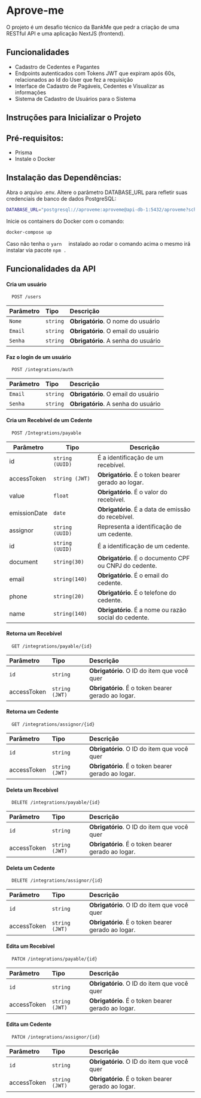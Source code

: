 


    
# Aprove-me 


O projeto é um desafio técnico da BankMe que pedr a criação de uma RESTful API e uma aplicação NextJS (frontend). 




## Funcionalidades

- Cadastro de Cedentes e Pagantes
- Endpoints autenticados com Tokens JWT que expiram após 60s, relacionados ao Id do User que fez a requisição
- Interface de Cadastro de Pagáveis, Cedentes e Visualizar as informações
- Sistema de Cadastro de Usuários para o Sistema


## Instruções para Inicializar o Projeto

## Pré-requisitos:

- Prisma
- Instale o Docker 

## Instalação das Dependências:

Abra o arquivo .env.
Altere o parâmetro DATABASE_URL para refletir suas credenciais de banco de dados PostgreSQL:
```bash
DATABASE_URL="postgresql://aproveme:aproveme@api-db-1:5432/aproveme?schema=public"
```


Inicie os containers do Docker com o comando:
```bash
docker-compose up
```

Caso não tenha o ```yarn  ``` instalado ao rodar o comando acima o mesmo irá instalar via pacote ```npm . ```

## Funcionalidades da API


#### Cria um usuário 

```http
  POST /users

  ```

| Parâmetro   | Tipo       | Descrição                                   |
| :---------- | :--------- | :------------------------------------------ |
| `Nome`      | `string` | **Obrigatório**. O nome do usuário |
| `Email`      | `string` | **Obrigatório**. O email do usuário |
| `Senha`      | `string` | **Obrigatório**. A senha do usuário |

#### Faz o login de um usuário 

```http
  POST /integrations/auth

  ```

| Parâmetro   | Tipo       | Descrição                                   |
| :---------- | :--------- | :------------------------------------------ |
| `Email`      | `string` | **Obrigatório**. O email do usuário |
| `Senha`      | `string` | **Obrigatório**. A senha do usuário |


#### Cria um Recebível de um Cedente 

```http
  POST /Integrations/payable
```

| Parâmetro     | Tipo       | Descrição                               |
|--------------|---------------|-------------------------------------------|
| id           | `string (UUID)` | É a identificação de um recebível.        |
| accessToken          | `string (JWT)` | **Obrigatório**. É o token bearer gerado ao logar.        |
| value        | `float`         | **Obrigatório**. É o valor do recebível.                   |
| emissionDate | `date`          | **Obrigatório**. É a data de emissão do recebível.         |
| assignor     | `string (UUID) `| Representa a identificação de um cedente. |
| id       | `string (UUID)` | É a identificação de um cedente.      |
| document | `string(30)`    | **Obrigatório**. É o documento CPF ou CNPJ do cedente. |
| email    | `string(140)`   | **Obrigatório**. É o email do cedente.                 |
| phone    | `string(20)`    | **Obrigatório**. É o telefone do cedente.              |
| name     | `string(140)`   | **Obrigatório**. É a nome ou razão social do cedente.  |



#### Retorna um Recebível

```http
  GET /integrations/payable/{id}
```

| Parâmetro   | Tipo       | Descrição                                   |
| :---------- | :--------- | :------------------------------------------ |
| `id`      | `string` | **Obrigatório**. O ID do item que você quer |
| accessToken          | `string (JWT)` | **Obrigatório**. É o token bearer gerado ao logar.        |

#### Retorna um Cedente

```http
  GET /integrations/assignor/{id}
```

| Parâmetro   | Tipo       | Descrição                                   |
| :---------- | :--------- | :------------------------------------------ |
| `id`      | `string` | **Obrigatório**. O ID do item que você quer |
| accessToken          | `string (JWT)` | **Obrigatório**. É o token bearer gerado ao logar.        |

#### Deleta um Recebível

```http
  DELETE /integrations/payable/{id}

  ```

| Parâmetro   | Tipo       | Descrição                                   |
| :---------- | :--------- | :------------------------------------------ |
| `id`      | `string` | **Obrigatório**. O ID do item que você quer |
| accessToken          | `string (JWT)` | **Obrigatório**. É o token bearer gerado ao logar.        |

#### Deleta um Cedente

```http
  DELETE /integrations/assignor/{id}

  ```

| Parâmetro   | Tipo       | Descrição                                   |
| :---------- | :--------- | :------------------------------------------ |
| `id`      | `string` | **Obrigatório**. O ID do item que você quer |
| accessToken          | `string (JWT)` | **Obrigatório**. É o token bearer gerado ao logar.        |

#### Edita um Recebível

```http
  PATCH /integrations/payable/{id}

  ```

| Parâmetro   | Tipo       | Descrição                                   |
| :---------- | :--------- | :------------------------------------------ |
| `id`      | `string` | **Obrigatório**. O ID do item que você quer |
| accessToken          | `string (JWT)` | **Obrigatório**. É o token bearer gerado ao logar.        |

#### Edita um  Cedente

```http
  PATCH /integrations/assignor/{id}

  ```

| Parâmetro   | Tipo       | Descrição                                   |
| :---------- | :--------- | :------------------------------------------ |
| `id`      | `string` | **Obrigatório**. O ID do item que você quer |
| accessToken          | `string (JWT)` | **Obrigatório**. É o token bearer gerado ao logar.        |

